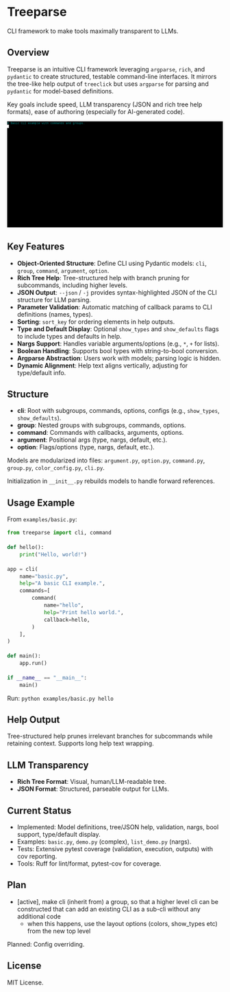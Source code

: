 # Treeparse

CLI framework to make tools maximally transparent to LLMs. 

## Overview

Treeparse is an intuitive CLI framework leveraging `argparse`, `rich`, and `pydantic` to create structured, testable command-line interfaces. It mirrors the tree-like help output of `treeclick` but uses `argparse` for parsing and `pydantic` for model-based definitions.

Key goals include speed, LLM transparency (JSON and rich tree help formats), ease of authoring (especially for AI-generated code).

![Demo scripts](docs/assets/demos.gif)


## Key Features

- **Object-Oriented Structure**: Define CLI using Pydantic models: `cli`, `group`, `command`, `argument`, `option`.
- **Rich Tree Help**: Tree-structured help with branch pruning for subcommands, including higher levels.
- **JSON Output**: `--json` / `-j` provides syntax-highlighted JSON of the CLI structure for LLM parsing.
- **Parameter Validation**: Automatic matching of callback params to CLI definitions (names, types).
- **Sorting**: `sort_key` for ordering elements in help outputs.
- **Type and Default Display**: Optional `show_types` and `show_defaults` flags to include types and defaults in help.
- **Nargs Support**: Handles variable arguments/options (e.g., `*`, `+` for lists).
- **Boolean Handling**: Supports bool types with string-to-bool conversion.
- **Argparse Abstraction**: Users work with models; parsing logic is hidden.
- **Dynamic Alignment**: Help text aligns vertically, adjusting for type/default info.

## Structure

- **cli**: Root with subgroups, commands, options, configs (e.g., `show_types`, `show_defaults`).
- **group**: Nested groups with subgroups, commands, options.
- **command**: Commands with callbacks, arguments, options.
- **argument**: Positional args (type, nargs, default, etc.).
- **option**: Flags/options (type, nargs, default, etc.).

Models are modularized into files: `argument.py`, `option.py`, `command.py`, `group.py`, `color_config.py`, `cli.py`.

Initialization in `__init__.py` rebuilds models to handle forward references.

## Usage Example

From `examples/basic.py`:

```python
from treeparse import cli, command

def hello():
    print("Hello, world!")

app = cli(
    name="basic.py",
    help="A basic CLI example.",
    commands=[
        command(
            name="hello",
            help="Print hello world.",
            callback=hello,
        )
    ],
)

def main():
    app.run()

if __name__ == "__main__":
    main()
```

Run: `python examples/basic.py hello`

## Help Output

Tree-structured help prunes irrelevant branches for subcommands while retaining context. Supports long help text wrapping.

## LLM Transparency

- **Rich Tree Format**: Visual, human/LLM-readable tree.
- **JSON Format**: Structured, parseable output for LLMs.

## Current Status

- Implemented: Model definitions, tree/JSON help, validation, nargs, bool support, type/default display.
- Examples: `basic.py`, `demo.py` (complex), `list_demo.py` (nargs).
- Tests: Extensive pytest coverage (validation, execution, outputs) with cov reporting.
- Tools: Ruff for lint/format, pytest-cov for coverage.

## Plan

- [active], make cli (inherit from) a group, so that a higher level cli can be constructed that can add an existing CLI as a sub-cli without any additional code
    - when this happens, use the layout options (colors, show_types etc) from the new top level

Planned: Config overriding.

## License

MIT License.
